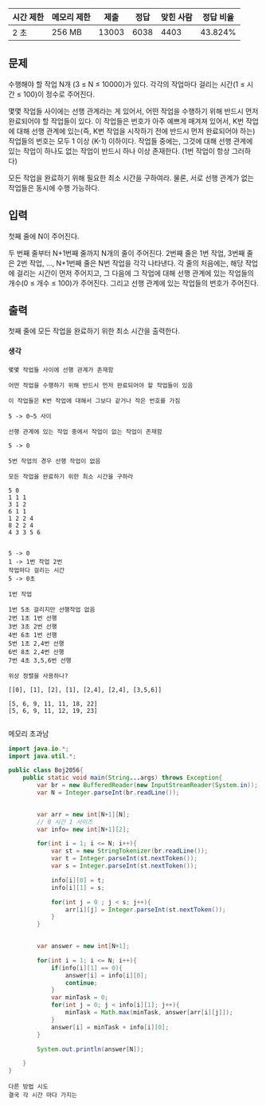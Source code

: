 |시간 제한|메모리 제한|제출|정답|맞힌 사람|정답 비율|
|---|---|---|---|---|---|
|2 초|256 MB|13003|6038|4403|43.824%|

## 문제

수행해야 할 작업 N개 (3 ≤ N ≤ 10000)가 있다. 각각의 작업마다 걸리는 시간(1 ≤ 시간 ≤ 100)이 정수로 주어진다.

몇몇 작업들 사이에는 선행 관계라는 게 있어서, 어떤 작업을 수행하기 위해 반드시 먼저 완료되어야 할 작업들이 있다. 이 작업들은 번호가 아주 예쁘게 매겨져 있어서, K번 작업에 대해 선행 관계에 있는(즉, K번 작업을 시작하기 전에 반드시 먼저 완료되어야 하는) 작업들의 번호는 모두 1 이상 (K-1) 이하이다. 작업들 중에는, 그것에 대해 선행 관계에 있는 작업이 하나도 없는 작업이 반드시 하나 이상 존재한다. (1번 작업이 항상 그러하다)

모든 작업을 완료하기 위해 필요한 최소 시간을 구하여라. 물론, 서로 선행 관계가 없는 작업들은 동시에 수행 가능하다.

## 입력

첫째 줄에 N이 주어진다.

두 번째 줄부터 N+1번째 줄까지 N개의 줄이 주어진다. 2번째 줄은 1번 작업, 3번째 줄은 2번 작업, ..., N+1번째 줄은 N번 작업을 각각 나타낸다. 각 줄의 처음에는, 해당 작업에 걸리는 시간이 먼저 주어지고, 그 다음에 그 작업에 대해 선행 관계에 있는 작업들의 개수(0 ≤ 개수 ≤ 100)가 주어진다. 그리고 선행 관계에 있는 작업들의 번호가 주어진다.

## 출력

첫째 줄에 모든 작업을 완료하기 위한 최소 시간을 출력한다.

#### 생각
```
몇몇 작업들 사이에 선행 관계가 존재함

어떤 작업을 수행하기 위해 반드시 먼저 완료되어야 할 작업들이 있음

이 작업들은 K번 작업에 대해서 그보다 같거나 작은 번호를 가짐

5 -> 0~5 사이

선행 관계에 있는 작업 중에서 작업이 없는 작업이 존재함

5 -> 0 

5번 작업의 경우 선행 작업이 없음

모든 작업을 완료하기 위한 최소 시간을 구하라

5 0
1 1 1
3 1 2
6 1 1
1 2 2 4
8 2 2 4
4 3 3 5 6


5 -> 0
1 -> 1번 작업 2번
작업마다 걸리는 시간
5 -> 0초

1번 작업 

1번 5초 걸리지만 선행작업 없음
2번 1초 1번 선행
3번 3초 2번 선행
4번 6초 1번 선행
5번 1초 2,4번 선행
6번 8초 2,4번 선행
7번 4초 3,5,6번 선행

위상 정렬을 사용하나?

[[0], [1], [2], [1], [2,4], [2,4], [3,5,6]]

[5, 6, 9, 11, 11, 18, 22]
[5, 6, 9, 11, 12, 19, 23]
 
```

메모리 초과남
```java
import java.io.*;
import java.util.*;

public class Boj2056{
	public static void main(String...args) throws Exception{
		var br = new BufferedReader(new InputStreamReader(System.in));
		var N = Integer.parseInt(br.readLine());

		
		var arr = new int[N+1][N];
		// 0 시간 1 사이즈
		var info= new int[N+1][2]; 

		for(int i = 1; i <= N; i++){
			var st = new StringTokenizer(br.readLine());
			var t = Integer.parseInt(st.nextToken());
			var s = Integer.parseInt(st.nextToken());

			info[i][0] = t;
			info[i][1] = s;

			for(int j = 0 ; j < s; j++){
				arr[i][j] = Integer.parseInt(st.nextToken());
			}
		}

		
		var answer = new int[N+1];

		for(int i = 1; i <= N; i++){
			if(info[i][1] == 0){
				answer[i] = info[i][0];
				continue;
			}
			var minTask = 0;
			for(int j = 0; j < info[i][1]; j++){
				minTask = Math.max(minTask, answer[arr[i][j]]);
			}
			answer[i] = minTask + info[i][0];
		}

		System.out.println(answer[N]);

	}
}

```

```
다른 방법 시도
결국 각 시간 마다 가지는 
```